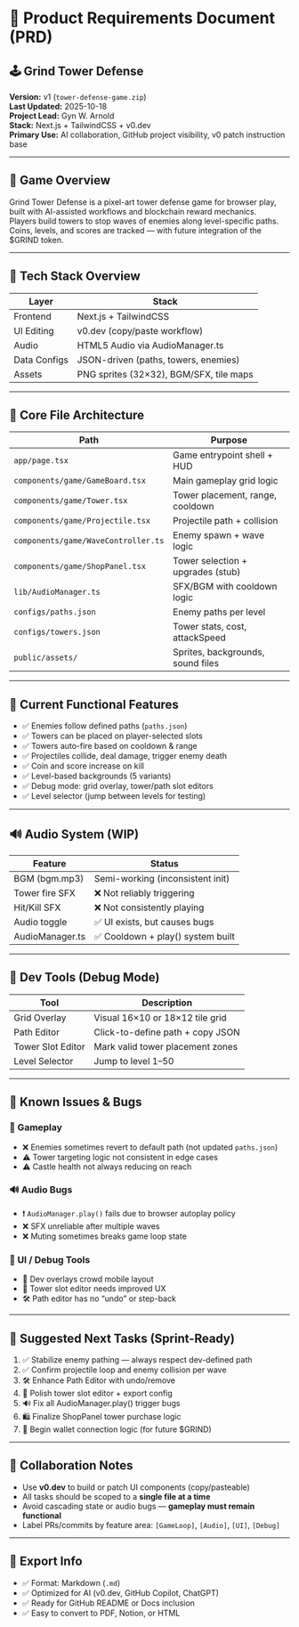 # 📄 Product Requirements Document (PRD)  
## 🕹️ Grind Tower Defense  
**Version:** v1 (`tower-defense-game.zip`)  
**Last Updated:** 2025-10-18  
**Project Lead:** Gyn W. Arnold  
**Stack:** Next.js + TailwindCSS + v0.dev  
**Primary Use:** AI collaboration, GitHub project visibility, v0 patch instruction base

---

## 🎯 Game Overview

Grind Tower Defense is a pixel-art tower defense game for browser play, built with AI-assisted workflows and blockchain reward mechanics.  
Players build towers to stop waves of enemies along level-specific paths. Coins, levels, and scores are tracked — with future integration of the $GRIND token.

---

## 🧱 Tech Stack Overview

| Layer        | Stack                     |
|--------------|---------------------------|
| Frontend     | Next.js + TailwindCSS     |
| UI Editing   | v0.dev (copy/paste workflow) |
| Audio        | HTML5 Audio via AudioManager.ts |
| Data Configs | JSON-driven (paths, towers, enemies) |
| Assets       | PNG sprites (32×32), BGM/SFX, tile maps |

---

## 📂 Core File Architecture

| Path                        | Purpose                            |
|-----------------------------|-------------------------------------|
| `app/page.tsx`              | Game entrypoint shell + HUD         |
| `components/game/GameBoard.tsx` | Main gameplay grid logic          |
| `components/game/Tower.tsx`     | Tower placement, range, cooldown  |
| `components/game/Projectile.tsx` | Projectile path + collision       |
| `components/game/WaveController.ts` | Enemy spawn + wave logic     |
| `components/game/ShopPanel.tsx`    | Tower selection + upgrades (stub)|
| `lib/AudioManager.ts`       | SFX/BGM with cooldown logic         |
| `configs/paths.json`        | Enemy paths per level               |
| `configs/towers.json`       | Tower stats, cost, attackSpeed      |
| `public/assets/`            | Sprites, backgrounds, sound files   |

---

## 🔄 Current Functional Features

- ✅ Enemies follow defined paths (`paths.json`)
- ✅ Towers can be placed on player-selected slots
- ✅ Towers auto-fire based on cooldown & range
- ✅ Projectiles collide, deal damage, trigger enemy death
- ✅ Coin and score increase on kill
- ✅ Level-based backgrounds (5 variants)
- ✅ Debug mode: grid overlay, tower/path slot editors
- ✅ Level selector (jump between levels for testing)

---

## 🔊 Audio System (WIP)

| Feature        | Status  |
|----------------|---------|
| BGM (bgm.mp3)  | Semi-working (inconsistent init) |
| Tower fire SFX | ❌ Not reliably triggering        |
| Hit/Kill SFX   | ❌ Not consistently playing        |
| Audio toggle   | ✅ UI exists, but causes bugs      |
| AudioManager.ts | ✅ Cooldown + play() system built |

---

## 🧪 Dev Tools (Debug Mode)

| Tool              | Description                      |
|-------------------|----------------------------------|
| Grid Overlay      | Visual 16×10 or 18×12 tile grid  |
| Path Editor       | Click-to-define path + copy JSON |
| Tower Slot Editor | Mark valid tower placement zones |
| Level Selector    | Jump to level 1–50               |

---

## 🐞 Known Issues & Bugs

### 🔧 Gameplay
- ❌ Enemies sometimes revert to default path (not updated `paths.json`)
- ⚠️ Tower targeting logic not consistent in edge cases
- ⚠️ Castle health not always reducing on reach

### 🔊 Audio Bugs
- ❗ `AudioManager.play()` fails due to browser autoplay policy
- ❌ SFX unreliable after multiple waves
- ❌ Muting sometimes breaks game loop state

### 🎨 UI / Debug Tools
- 📏 Dev overlays crowd mobile layout
- 🧩 Tower slot editor needs improved UX
- 🛠 Path editor has no “undo” or step-back

---

## 🧱 Suggested Next Tasks (Sprint-Ready)

1. ✅ Stabilize enemy pathing — always respect dev-defined path
2. ✅ Confirm projectile loop and enemy collision per wave
3. 🛠 Enhance Path Editor with undo/remove
4. 🧪 Polish tower slot editor + export config
5. 🔊 Fix all AudioManager.play() trigger bugs
6. 🛍 Finalize ShopPanel tower purchase logic
7. 🔗 Begin wallet connection logic (for future $GRIND)

---

## 🧠 Collaboration Notes

- Use **v0.dev** to build or patch UI components (copy/pasteable)
- All tasks should be scoped to a **single file at a time**
- Avoid cascading state or audio bugs — **gameplay must remain functional**
- Label PRs/commits by feature area: `[GameLoop]`, `[Audio]`, `[UI]`, `[Debug]`

---

## 📎 Export Info

- ✅ Format: Markdown (`.md`)
- ✅ Optimized for AI (v0.dev, GitHub Copilot, ChatGPT)
- ✅ Ready for GitHub README or Docs inclusion
- ✅ Easy to convert to PDF, Notion, or HTML